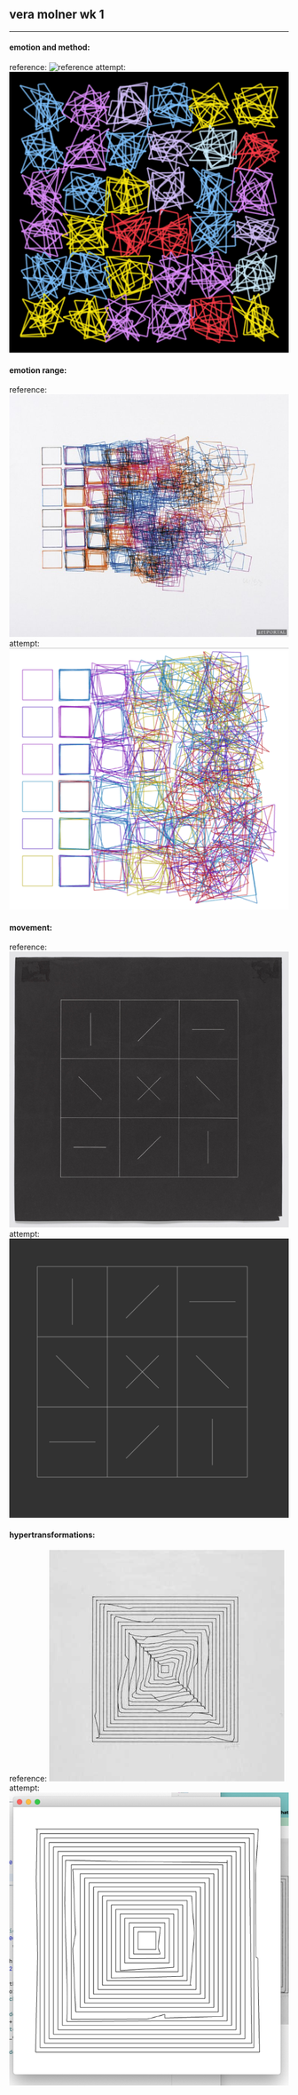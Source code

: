 ## vera molner wk 1
----

#### emotion and method:
reference: ![reference](/emotionAndMethod/images/referece.jpg)
attempt: ![recreation](/emotionAndMethod/images/attempt.png)

#### emotion range:
reference: ![reference](/emotionRange/images/reference.jpg)
attempt: ![recreation](/emotionRange/images/attempt.png)

#### movement:
reference: ![reference](/movement/images/reference.jpg)
attempt: ![recreation](/movement/images/attempt.png)

#### hypertransformations:
reference: ![reference](/hypertransformations/images/reference.jpg)
attempt: ![recreation](/hypertransformations/images/attempt.png)

